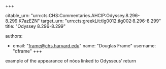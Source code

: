 +++


citable_urn: "urn:cts:CHS:Commentaries.AHCIP:Odyssey.8.296-8.299.K7azEZN"
target_urn: "urn:cts:greekLit:tlg0012.tlg002:8.296-8.299"
title: "Odyssey 8.296-8.299"

authors:
- email: "frame@chs.harvard.edu"
  name: "Douglas Frame"
  username: "dframe"
+++

<p>example of the appearance of nóos linked to Odysseus’ return</p>